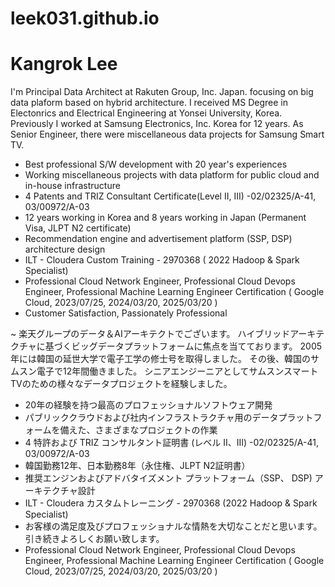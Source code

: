 # leek031.github.io
# Kangrok Lee

I'm Principal Data Architect at Rakuten Group, Inc. Japan. focusing on big data plaform based on hybrid architecture. 
I received MS Degree in Electonrics and Electrical Engineering at Yonsei University, Korea. Previously I worked at Samsung Electronics, Inc. Korea for 12 years. As Senior Engineer, there were miscellaneous data projects for Samsung Smart TV. 

- Best professional S/W development with 20 year's experiences
- Working miscellaneous projects with data platform for public cloud and in-house infrastructure
- 4 Patents and TRIZ Consultant Certificate(Level II, III) -02/02325/A-41, 03/00972/A-03
- 12 years working in Korea and 8 years working in Japan (Permanent Visa, JLPT N2 certificate)                                
- Recommendation engine and advertisement platform (SSP, DSP) architecture design
- ILT - Cloudera Custom Training - 2970368 ( 2022 Hadoop & Spark Specialist)
- Professional Cloud Network Engineer, Professional Cloud Devops Engineer, Professional Machine Learning Engineer Certification ( Google Cloud, 2023/07/25, 2024/03/20, 2025/03/20 )
- Customer Satisfaction, Passionately Professional

~ 楽天グループのデータ＆AIアーキテクトでございます。 ハイブリッドアーキテクチャに基づくビッグデータプラットフォームに焦点を当てております。 2005年には韓国の延世大学で電子工学の修士号を取得しました。 その後、韓国のサムスン電子で12年間働きました。 シニアエンジーニアとしてサムスンスマートTVのための様々なデータプロジェクトを経験しました。

- 20年の経験を持つ最高のプロフェッショナルソフトウェア開発
- パブリッククラウドおよび社内インフラストラクチャ用のデータプラットフォームを備えた、さまざまなプロジェクトの作業
- 4 特許および TRIZ コンサルタント証明書 (レベル II、III) -02/02325/A-41, 03/00972/A-03
- 韓国勤務12年、日本勤務8年（永住権、JLPT N2証明書）
- 推奨エンジンおよびアドバタイズメント プラットフォーム（SSP、 DSP) アーキテクチャ設計
- ILT - Cloudera カスタムトレーニング - 2970368 (2022 Hadoop & Spark Specialist)
- お客様の満足度及びプロフェッショナルな情熱を大切なことだと思います。引き続きよろしくお願い致します。
- Professional Cloud Network Engineer, Professional Cloud Devops Engineer, Professional Machine Learning Engineer Certification ( Google Cloud, 2023/07/25, 2024/03/20, 2025/03/20 )
